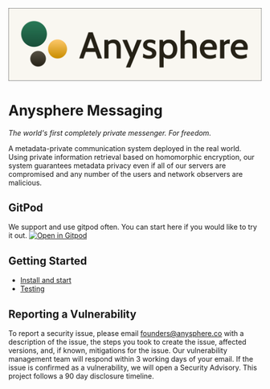 ![](https://github.com/anysphere/anysphere-messaging/blob/main/anysphere-messaging-logo.png?raw=true)
# Anysphere Messaging

*The world's first completely private messenger. For freedom.*

A metadata-private communication system deployed in the real world. Using private information retrieval based on homomorphic encryption, our system guarantees metadata privacy even if all of our servers are compromised and any number of the users and network observers are malicious.

## GitPod
We support and use gitpod often. You can start here if you would like to try it out.
[![Open in Gitpod](https://gitpod.io/button/open-in-gitpod.svg)](https://gitpod.io/#https://github.com/anysphere/anysphere)

## Getting Started

  * [Install and start](/START.md)
  * [Testing](/Testing.md)
  
## Reporting a Vulnerability

To report a security issue, please email founders@anysphere.co with a description
of the issue, the steps you took to create the issue, affected versions, and, if
known, mitigations for the issue. Our vulnerability management team will respond
within 3 working days of your email. If the issue is confirmed as a
vulnerability, we will open a Security Advisory. This project follows a 90 day
disclosure timeline.